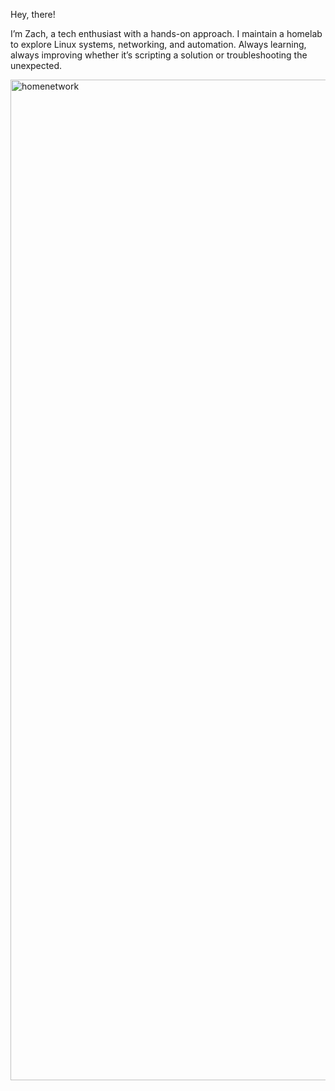 Hey, there!

I’m Zach, a tech enthusiast with a hands-on approach. I maintain a homelab to explore Linux systems, networking, and automation. Always learning, always improving whether it’s scripting a solution or troubleshooting the unexpected.

<img width="1671" height="1601" alt="homenetwork" src="https://github.com/user-attachments/assets/fc040961-23d6-477d-9b94-935d5011059d" />
